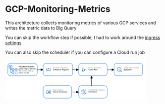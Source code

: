 # GCP-Monitoring-Metrics

This architecture collects monitoring metrics of various GCP services and writes the metric data to Big Query

You can skip the workflow step if possible, I had to work around the [ingress settings](https://cloud.google.com/run/docs/securing/ingress)

You can also skip the scheduler if you can configure a Cloud run job

<img src="https://github.com/nimblefox/GCP-Monitoring-Metrics/blob/main/GCP%20Architecture.png" width="90%"></img>
